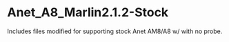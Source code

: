 # Anet_A8_Marlin2.1.2-Stock 

Includes files modified for supporting stock Anet AM8/A8 w/ with no probe.
